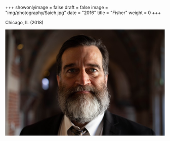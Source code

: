 +++
showonlyimage = false
draft = false
image = "img/photography/Saieh.jpg"
date = "2016"
title = "Fisher"
weight = 0
+++

Chicago, IL (2018)

<!--more-->


![figure1][1]

[1]: /img/photography/Saieh.jpg